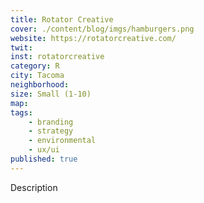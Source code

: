 ```yaml
---
title: Rotator Creative
cover: ./content/blog/imgs/hamburgers.png
website: https://rotatorcreative.com/
twit: 
inst: rotatorcreative
category: R
city: Tacoma
neighborhood:
size: Small (1-10)
map: 
tags:
    - branding
    - strategy
    - environmental
    - ux/ui
published: true
---
```


Description
